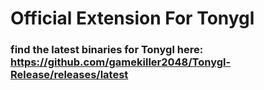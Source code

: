 # Official Extension For Tonygl
### find the latest binaries for Tonygl here: https://github.com/gamekiller2048/Tonygl-Release/releases/latest